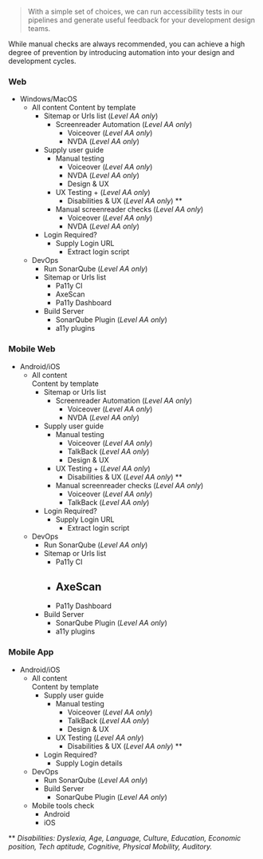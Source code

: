 > With a simple set of choices, we can run accessibility tests in our pipelines and generate useful feedback for your development design teams.

While manual checks are always recommended, you can achieve a high degree of prevention by introducing automation into your design and development cycles.

### Web
- Windows/MacOS
	- All content
	  Content by template
		- Sitemap or Urls list
		(_Level AA only_)
			- Screenreader Automation
			(_Level AA only_)
				- Voiceover
				(_Level AA only_)
				- NVDA
				(_Level AA only_)
		- Supply user guide
			- Manual testing
				- Voiceover
				(_Level AA only_)
				- NVDA
				(_Level AA only_)
				- Design & UX
			- UX Testing +
			(_Level AA only_)
				- Disabilities & UX
				(_Level AA only_) **
			- Manual screenreader checks
			(_Level AA only_)
				- Voiceover
				(_Level AA only_)
				- NVDA
				(_Level AA only_)
		- Login Required?
			- Supply Login URL
				- Extract login script
	- DevOps
		- Run SonarQube
		(_Level AA only_)
		- Sitemap or Urls list
			- Pa11y CI
			- AxeScan
			- Pa11y Dashboard
		- Build Server
			- SonarQube Plugin
			(_Level AA only_)
			- a11y plugins

### Mobile Web
- Android/iOS
	- All content  
	  Content by template
		- Sitemap or Urls list
			- Screenreader Automation
			(_Level AA only_)
				- Voiceover
				(_Level AA only_)
				- NVDA
				(_Level AA only_)
		- Supply user guide
			- Manual testing
				- Voiceover
				(_Level AA only_)
				- TalkBack
				(_Level AA only_)
				- Design & UX
			- UX Testing +
			(_Level AA only_)
				- Disabilities & UX
				(_Level AA only_) **    
			- Manual screenreader checks
			(_Level AA only_)
				- Voiceover
				(_Level AA only_)
				- TalkBack
				(_Level AA only_)
		- Login Required?
			- Supply Login URL
				- Extract login script
	- DevOps
		- Run SonarQube
		(_Level AA only_)
		- Sitemap or Urls list
			- Pa11y CI
			- AxeScan
				- 
			- Pa11y Dashboard
		- Build Server
			- SonarQube Plugin
			(_Level AA only_)
			- a11y plugins

### Mobile App
- Android/iOS
	- All content  
	  Content by template
		- Supply user guide
			- Manual testing
				- Voiceover
				(_Level AA only_)
				- TalkBack
				(_Level AA only_)
				- Design & UX
			- UX Testing
			(_Level AA only_)
				- Disabilities & UX
				(_Level AA only_) ** 
		- Login Required?
			- Supply Login details
	- DevOps
		- Run SonarQube
		(_Level AA only_)
		- Build Server
			- SonarQube Plugin
			(_Level AA only_)
	- Mobile tools check
		- Android
		- iOS



** _Disabilities: Dyslexia, Age, Language, Culture, Education, Economic position, Tech aptitude, Cognitive, Physical Mobility, Auditory._